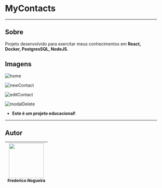 # MyContacts

---

## Sobre

Projeto desenvolvido para exercitar meus conhecimentos em **React, Docker, PostgresSQL, NodeJS**.

## Imagens

![home](https://github.com/FredNogueiraDev/MyContacts_Jstack/assets/102488476/aa55f5a3-864c-47fc-abc7-1e9469d3990b)

![newContact](https://github.com/FredNogueiraDev/MyContacts_Jstack/assets/102488476/451860b9-61d7-4ebf-a191-c7819c434721)

![editContact](https://github.com/FredNogueiraDev/MyContacts_Jstack/assets/102488476/915729ee-420f-4fda-88d3-b7d3c182dd35)

![modalDelete](https://github.com/FredNogueiraDev/MyContacts_Jstack/assets/102488476/ad97c6e1-61a9-471c-90bd-c612af8e7faf)

- **Este é um projeto educacional!**

---

## Autor
| [<img src="https://avatars.githubusercontent.com/u/102488476?v=4" width=115><br><sub>Frederico Nogueira</sub>](https://www.linkedin.com/in/frederico-nogueira-654924238/) | 
| :---: |
